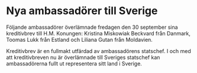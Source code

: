 # Nya ambassadörer till Sverige

Följande ambassadörer överlämnade fredagen den 30 september sina kreditivbrev till H.M. Konungen: Kristina Miskowiak Beckvard från Danmark, Toomas Lukk från Estland och Liliana Gutan från Moldavien.

Kreditivbrev är en fullmakt utfärdad av ambassadörens statschef. I och med att kreditivbreven nu är överlämnade till Sveriges statschef kan ambassadörerna fullt ut representera sitt land i Sverige.
